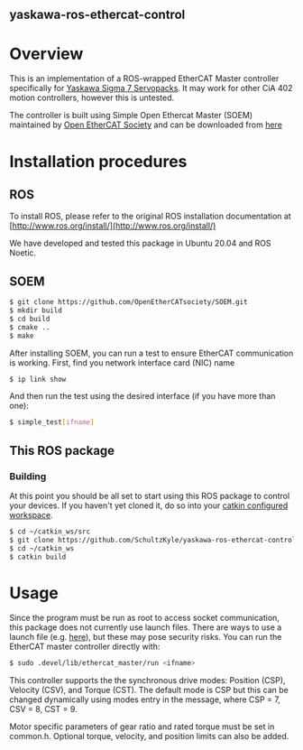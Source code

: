yaskawa-ros-ethercat-control
----------------

# Overview

This is an implementation of a ROS-wrapped EtherCAT Master controller specifically for [Yaskawa Sigma 7 Servopacks](https://www.yaskawa.com/products/motion/sigma-7-servo-products/servopacks/sgd7s-ethercat). It may work for other CiA 402 motion controllers, however this is untested. 

The controller is built using Simple Open Ethercat Master (SOEM) maintained by [Open EtherCAT Society](https://openethercatsociety.github.io/) and can be downloaded from [here](https://github.com/OpenEtherCATsociety/SOEM)

# Installation procedures
## ROS

To install ROS, please refer to the original ROS installation documentation at [http://www.ros.org/install/](http://www.ros.org/install/)

We have developed and tested this package in Ubuntu 20.04 and ROS Noetic.

## SOEM

```sh
$ git clone https://github.com/OpenEtherCATsociety/SOEM.git
$ mkdir build
$ cd build
$ cmake ..
$ make
```

After installing SOEM, you can run a test to ensure EtherCAT communication is working. First, find you network interface card (NIC) name

```sh
$ ip link show
```

And then run the test using the desired interface (if you have more than one):

```sh
$ simple_test[ifname]
```

## This ROS package
### Building
At this point you should be all set to start using this ROS package to control your devices. If you haven't yet cloned it, do so into your [catkin configured workspace](http://wiki.ros.org/ROS/Tutorials/InstallingandConfiguringROSEnvironment). 
```sh
$ cd ~/catkin_ws/src
$ git clone https://github.com/SchultzKyle/yaskawa-ros-ethercat-control.git
$ cd ~/catkin_ws
$ catkin build
```

# Usage
Since the program must be run as root to access socket communication, this package does not currently use launch files. There are ways to use a launch file (e.g. [here](https://answers.ros.org/question/165246/launch-node-with-root-permissions/)), but these may pose security risks. You can run the EtherCAT master controller directly with:

```sh
$ sudo .devel/lib/ethercat_master/run <ifname>
```

This controller supports the the synchronous drive modes: Position (CSP), Velocity (CSV), and Torque (CST). The default mode is CSP but this can be changed dynamically using modes entry in the message, where CSP = 7, CSV = 8, CST = 9.  

Motor specific parameters of gear ratio and rated torque must be set in common.h. Optional torque, velocity, and position limits can also be added.

